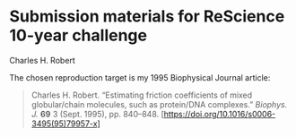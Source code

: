 # Submission materials for ReScience 10-year challenge

Charles H. Robert

The chosen reproduction target is my 1995 Biophysical Journal article:

> Charles H. Robert. “Estimating friction coefficients of mixed globular/chain molecules, such as protein/DNA complexes.” *Biophys. J.* **69** 3 (Sept. 1995), pp. 840–848. [https://doi.org/10.1016/s0006-3495(95)79957-x]

